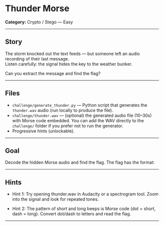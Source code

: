 #  Thunder Morse

**Category:** Crypto / Stego — Easy  

---

## Story
The storm knocked out the text feeds — but someone left an audio recording of their last message.  
Listen carefully: the signal hides the key to the weather bunker.

Can you extract the message and find the flag?

---

## Files
- `challenge/generate_thunder.py` — Python script that generates the `thunder.wav` audio (run locally to produce the file).  
- `challenge/thunder.wav` — (optional) the generated audio file (10–30s) with Morse code embedded. You can add the WAV directly to the `challenge/` folder if you prefer not to run the generator.  
- Progressive hints (unlockable).
---

## Goal
Decode the hidden Morse audio and find the flag. The flag has the format:


---


## Hints
- Hint 1: Try opening thunder.wav in Audacity or a spectrogram tool. Zoom into the signal and look for repeated tones.

- Hint 2: The pattern of short and long beeps is Morse code (dot = short, dash = long). Convert dot/dash to letters and read the flag.


---

